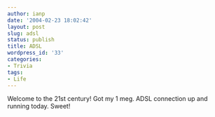 ```yaml
---
author: ianp
date: '2004-02-23 18:02:42'
layout: post
slug: adsl
status: publish
title: ADSL
wordpress_id: '33'
categories:
- Trivia
tags:
- Life
---
```


Welcome to the 21st century! Got my 1 meg. ADSL connection up and
running today. Sweet!
